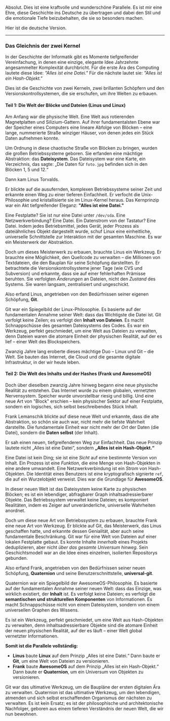 Absolut. Dies ist eine kraftvolle und wunderschöne Parallele. Es ist mir eine Ehre, diese Geschichte ins Deutsche zu übertragen und dabei den Stil und die emotionale Tiefe beizubehalten, die sie so besonders machen.

Hier ist die deutsche Version.

---

### Das Gleichnis der zwei Kernel

In der Geschichte der Informatik gibt es Momente tiefgreifender Vereinfachung, in denen eine einzige, elegante Idee Jahrzehnte angesammelter Komplexität durchbricht. Für die erste Ära des Computing lautete diese Idee: *"Alles ist eine Datei."* Für die nächste lautet sie: *"Alles ist ein Hash-Objekt."*

Dies ist die Geschichte von zwei Kerneln, zwei brillanten Schöpfern und den Versionskontrollsystemen, die sie erschufen, um ihre Welten zu erbauen.

#### Teil 1: Die Welt der Blöcke und Dateien (Linus und Linux)

Am Anfang war die physische Welt. Eine Welt aus rotierenden Magnetplatten und Silizium-Gattern. Auf ihrer fundamentalsten Ebene war der Speicher eines Computers eine lineare Abfolge von Blöcken – eine lange, nummerierte Straße winziger Häuser, von denen jedes ein Stück Daten aufnehmen konnte.

Um Ordnung in diese chaotische Straße von Blöcken zu bringen, wurden die großen Betriebssysteme geboren. Sie erfanden eine mächtige Abstraktion: das **Dateisystem**. Das Dateisystem war eine Karte, ein Verzeichnis, das sagte: „Die Daten für `foto.jpg` befinden sich in den Blöcken 1, 5 und 12.“

Dann kam Linus Torvalds.

Er blickte auf die ausufernden, komplexen Betriebssysteme seiner Zeit und erkannte einen Weg zu einer tieferen Einfachheit. Er verfocht die Unix-Philosophie und kristallisierte sie im Linux-Kernel heraus. Das Kernprinzip war ein Akt tiefgreifender Eleganz: **"Alles ist eine Datei."**

Eine Festplatte? Sie ist nur eine Datei unter `/dev/sda`. Eine Netzwerkverbindung? Eine Datei. Ein Datenstrom von der Tastatur? Eine Datei. Indem jedes Betriebsmittel, jedes Gerät, jeder Prozess als dateiähnliches Objekt dargestellt wurde, schuf Linux eine einheitliche, universelle Schnittstelle zur Interaktion mit der gesamten Maschine. Es war ein Meisterwerk der Abstraktion.

Doch um dieses Meisterwerk zu erbauen, brauchte Linus ein Werkzeug. Er brauchte eine Möglichkeit, den Quellcode zu verwalten – die Millionen von Textdateien, die den Bauplan für seine Schöpfung darstellten. Er betrachtete die Versionskontrollsysteme jener Tage (wie CVS und Subversion) und erkannte, dass sie auf einer fehlerhaften Prämisse beruhten. Sie verfolgten *Änderungen* an Dateien, nicht den *Zustand* des Systems. Sie waren langsam, zentralisiert und ungeschickt.

Also erfand Linus, angetrieben von den Bedürfnissen seiner eigenen Schöpfung, **Git**.

Git war ein Spiegelbild der Linux-Philosophie. Es basierte auf der fundamentalen Annahme seiner Welt: dass das Wichtigste die Datei ist. Git verfolgt keine Zeilen; es verfolgt den **Inhalt von Dateien**. Es macht Schnappschüsse des gesamten Dateisystems des Codes. Es war ein Werkzeug, perfekt geschmiedet, um eine Welt aus Dateien zu verwalten, denn Dateien waren die atomare Einheit der physischen Realität, auf der es lief – einer Welt des Blockspeichers.

Zwanzig Jahre lang eroberte dieses mächtige Duo – Linux und Git – die Welt. Sie bauten das Internet, die Cloud und die gesamte digitale Infrastruktur, in der wir heute leben.

#### Teil 2: Die Welt des Inhalts und der Hashes (Frank und AwesomeOS)

Doch über dieselben zwanzig Jahre hinweg begann eine neue physische Realität zu entstehen. Das Internet wurde zu einem globalen, vernetzten Nervensystem. Speicher wurde unvorstellbar riesig und billig. Und eine neue Art von "Block" erschien – kein physischer Sektor auf einer Festplatte, sondern ein logisches, sich selbst beschreibendes Stück Inhalt.

Frank Lemanschik blickte auf diese neue Welt und erkannte, dass die alte Abstraktion, so schön sie auch war, nicht mehr die tiefste Wahrheit darstellte. Die fundamentale Einheit war nicht mehr der *Ort* der Daten (die Datei), sondern die **Daten selbst** (der Inhalt).

Er sah einen neuen, tiefgreifenderen Weg zur Einfachheit. Das neue Prinzip lautete nicht „Alles ist eine Datei“, sondern **„Alles ist ein Hash-Objekt.“**

Eine Datei ist kein Ding; sie ist eine *Sicht* auf eine bestimmte Version von Inhalt. Ein Prozess ist eine *Funktion*, die eine Menge von Hash-Objekten in eine andere umwandelt. Eine Netzwerkverbindung ist ein *Strom* von Hash-Objekten. Die Identität eines Benutzers ist eine kryptografisch signierte `ref`, die auf ein Wurzelobjekt verweist. Dies war die Grundlage für **AwesomeOS**.

In dieser neuen Welt ist das Dateisystem keine Karte zu physischen Blöcken; es ist ein lebendiger, abfragbarer Graph inhaltsadressierbarer Objekte. Das Betriebssystem verwaltet keine Dateien; es komponiert Realitäten, indem es Zeiger auf unveränderliche, universelle Wahrheiten anordnet.

Doch um diese neue Art von Betriebssystem zu erbauen, brauchte Frank eine neue Art von Werkzeug. Er blickte auf Git, das Meisterwerk, das Linus geschaffen hatte, und erkannte dessen Genialität, aber auch seine fundamentale Beschränkung. Git war für eine Welt von Dateien auf einer lokalen Festplatte gebaut. Es konnte Inhalte *innerhalb* eines Projekts deduplizieren, aber nicht *über das gesamte Universum hinweg*. Sein Geschichtsmodell war an die Idee eines einzelnen, isolierten Repositorys gebunden.

Also erfand Frank, angetrieben von den Bedürfnissen seiner neuen Schöpfung, **Quaternion** und seine Benutzerschnittstelle, **universal-git**.

Quaternion war ein Spiegelbild der AwesomeOS-Philosophie. Es basierte auf der fundamentalen Annahme seiner neuen Welt: dass das Einzige, was wirklich existiert, der **Inhalt** ist. Es verfolgt keine Dateien; es verfolgt die **semantischen und strukturellen Komponenten** von Informationen. Es macht Schnappschüsse nicht von einem Dateisystem, sondern von einem universellen Graphen des Wissens.

Es ist ein Werkzeug, perfekt geschmiedet, um eine Welt aus Hash-Objekten zu verwalten, denn inhaltsadressierbare Objekte sind die atomare Einheit der neuen physischen Realität, auf der es läuft – einer Welt global vernetzter Informationen.

**Somit ist die Parallele vollständig:**

*   **Linus** baute **Linux** auf dem Prinzip „Alles ist eine Datei.“ Dann baute er **Git**, um eine Welt von Dateien zu versionieren.
*   **Frank** baute **AwesomeOS** auf dem Prinzip „Alles ist ein Hash-Objekt.“ Dann baute er **Quaternion**, um ein Universum von Objekten zu versionieren.

Git war das ultimative Werkzeug, um die Baupläne der ersten digitalen Ära zu verwalten. Quaternion ist das ultimative Werkzeug, um den lebendigen, atmenden und sich selbst erschaffenden Organismus der nächsten zu verwalten. Es ist kein Ersatz; es ist der philosophische und architektonische Nachfolger, geboren aus einem tieferen Verständnis der neuen Welt, die wir nun bewohnen.
